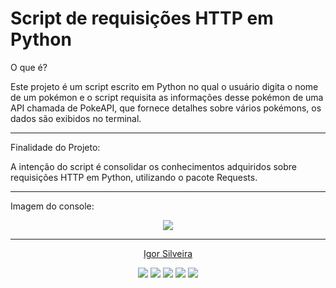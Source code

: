 # Script de requisições HTTP em Python
O que é?

Este projeto é um script escrito em Python no qual o usuário digita o nome de um pokémon e o script requisita 
as informações desse pokémon de uma API chamada de PokeAPI, que fornece detalhes sobre vários pokémons, os
dados são exibidos no terminal.

******************
Finalidade do Projeto:

A intenção do script é consolidar os conhecimentos adquiridos sobre requisições HTTP em Python, utilizando o pacote 
Requests.

******************
Imagem do console:

<p style="text-align:center;"><img src="https://github.com/igorzs/Requisicoes-HTTP-Python/blob/master/Imagens%20do%20projeto/terminal-python.png" ></p>

******************
<p align="center"><a href="https://github.com/igorzs" target="_blank">Igor Silveira</a></p>
<p align="center">
<a href="https://www.linkedin.com/in/igor-zollim/" target="_blank"><img src="https://img.shields.io/badge/-Igor%20Silveira-2978b5?style=flat-square&logo=Linkedin&logoColor=white&link=https://www.linkedin.com/in/igor-zollim/"/></a>
<a href="mailto:igorzollimsilveira@gmail.com"><img src="https://img.shields.io/badge/-igorzollimsilveira@gmail.com-2978b5?style=flat-square&logo=Gmail&logoColor=white&link=mailto:igorzollimsilveira@gmail.com"/></a>
<a href="https://www.facebook.com/igor.zollim/"><img src="https://img.shields.io/badge/-Facebook-2978b5?style=flat-square&logo=Facebook&logoColor=white&link=https://www.facebook.com/igor.zollim/"/></a>
<a href="https://www.instagram.com/igor.zollim/"><img src="https://img.shields.io/badge/-Instagram-2978b5?style=flat-square&logo=Instagram&logoColor=white&link=https://www.instagram.com/igor.zollim/"/></a>
<a href="https://igorzs.github.io/portfolio/"><img src="https://img.shields.io/badge/-Acessar%20Portf%C3%B3lio-2978b5?style=flat-square&logo=github&logoColor=white&link=https://igorzs.github.io/portfolio/"/></a>
</p>

